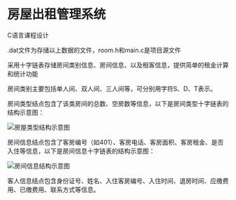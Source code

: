 # 房屋出租管理系统
C语言课程设计

.dat文件为存储以上数据的文件，room.h和main.c是项目源文件

采用十字链表存储房间类别信息、房间信息、以及租客信息，提供简单的租金计算和统计功能

房间类别主要包括单人间、双人间、三人间等，可分别用字符S、D、T表示。

房间类型结点包含了该类房间的总数、空房数等信息，以下是房间类型十字链表的结构示意图：

![房屋类型结构示意图](https://github.com/NickRegistered/-/blob/master/pictures/%E6%88%BF%E5%B1%8B%E7%B1%BB%E5%9E%8B%E5%8D%81%E5%AD%97%E9%93%BE%E8%A1%A8.png)

房间信息结点包含了客房编号（如401）、客房电话、客房面积、客房租金、是否入住等信息，以下是房间信息十字链表的结构示意图：

![房间信息结构示意图](https://github.com/NickRegistered/-/blob/master/pictures/%E6%88%BF%E5%B1%8B%E4%BF%A1%E6%81%AF%E5%8D%81%E5%AD%97%E9%93%BE%E8%A1%A8.png)

客人信息结点包含身份证号、姓名、入住客房编号、入住时间、退房时间、应缴费用、已缴费用、联系方式等信息。


